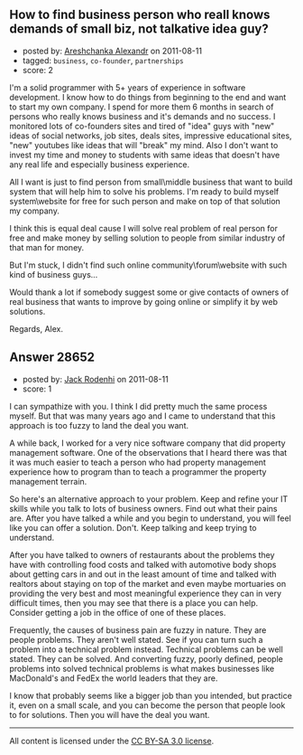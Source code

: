 ## How to find business person who reall knows demands of small biz, not talkative idea guy?

- posted by: [Areshchanka Alexandr](https://stackexchange.com/users/-1/8736-areshchanka-alexandr) on 2011-08-11
- tagged: `business`, `co-founder`, `partnerships`
- score: 2

I'm a solid programmer with 5+ years of experience in software development. I know how to do things from beginning to the end and want to start my own company. I spend for more them 6 months in search of persons who really knows business and it's demands and no success.
I monitored lots of co-founders sites and tired of "idea" guys with "new" ideas of social networks, job sites, deals sites, impressive educational sites, "new" youtubes like ideas that will "break" my mind. Also I don't want to invest my time and money to students with same ideas that doesn't have any real life and especially business experience.

All I want is just to find person from small\middle business that want to build system that will help him to solve his problems. I'm ready to build myself system\website for free for such person and make on top of that solution my company. 

I think this is equal deal cause I will solve real problem of real person for free and make money by selling solution to people from similar industry of that man for money.

But I'm stuck, I didn't find such online community\forum\website with such kind of business guys...

Would thank a lot if somebody suggest some or give contacts of owners of real business that wants to improve by going online or simplify it by web solutions.

Regards, Alex.






## Answer 28652

- posted by: [Jack Rodenhi](https://stackexchange.com/users/-1/1839-jack-rodenhi) on 2011-08-11
- score: 1

I can sympathize with you.  I think I did pretty much the same process myself.  But that was many years ago and I came to understand that this approach is too fuzzy to land the deal you want.

A while back, I worked for a very nice software company that did property management software.  One of the observations that I heard there was that it was much easier to teach a person who had property management experience how to program than to teach a programmer the property management terrain.

So here's an alternative approach to your problem.  Keep and refine your IT skills while you talk to lots of business owners.  Find out what their pains are.  After you have talked a while and you begin to understand, you will feel like you can offer a solution.  Don't.  Keep talking and keep trying to understand.  

After you have talked to owners of restaurants about the problems they have with controlling food costs and talked with automotive body shops about getting cars in and out in the least amount of time and talked with realtors about staying on top of the market and even maybe mortuaries on providing the very best and most meaningful experience they can in very difficult times, then you may see that there is a place you can help.  Consider getting a job in the office of one of these places.  

Frequently, the causes of business pain are fuzzy in nature.  They are people problems.  They aren't well stated.  See if you can turn such a problem into a technical problem instead.  Technical problems can be well stated.  They can be solved.  And converting fuzzy, poorly defined, people problems into solved technical problems is what makes businesses like MacDonald's and FedEx the world leaders that they are.

I know that probably seems like a bigger job than you intended, but practice it, even on a small scale, and you can become the person that people look to for solutions.  Then you will have the deal you want.



---

All content is licensed under the [CC BY-SA 3.0 license](https://creativecommons.org/licenses/by-sa/3.0/).
